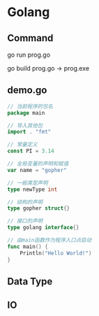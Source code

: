 # Golang

## Command

go run prog.go

go build prog.go    ->  prog.exe

## demo.go

```go
// 当前程序的包名
package main

// 导入其他包
import . "fmt"

// 常量定义
const PI = 3.14

// 全局变量的声明和赋值
var name = "gopher"

// 一般类型声明
type newType int

// 结构的声明
type gopher struct{}

// 接口的声明
type golang interface{}

// 由main函数作为程序入口点启动
func main() {
    Println("Hello World!")
}
```

## Data Type


## IO
